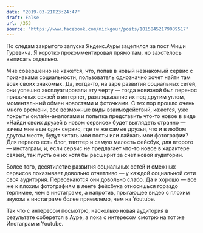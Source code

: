 ```yaml
---
date: "2019-03-21T23:24:47"
draft: False
url: /353
source: "https://www.facebook.com/mickgour/posts/10158452179089517"
---
```


По следам закрытого запуска Яндекс.Ауры зацепился за пост Миши Гуревича.
Я коротко прокомментировал прямо там, но захотелось выписать отдельно.

Мне совершенно не кажется, что, попав в новый незнакомый сервис с признаками социальности, пользователь однозначно хочет найти там всех своих знакомых. Да, когда-то, на заре развития социальных сетей, они успешно эксплуатировали эту черту — тогда новизной был перенос привычных связей в интернет, разглядывание их под другим углом, моментальный обмен новостями и фоточками. С тех пор прошло очень много времени, все возможные виды взаимодействий, кажется, уже покрыты онлайн-аналогами и попытка представить что-то новое в виде «Найди своих друзей в новом сервисе» будет выглядеть странно — зачем мне еще один сервис, где те же самые друзья, что и в любом другом месте, будут читать мои посты или лайкать мои фотографии? Для первого есть блог, твиттер и самую малость фейсбук, для второго — инстаграм, и, если сервис не предлагает что-то новое в характере связей, так пусть он их хотя бы расширит за счет новой аудитории.

Более того, десятилетие развития социальных сетей и смежных сервисов показывает довольно отчетливо — у каждой социальной сети своя аудитория. Пересекаются они довольно слабо. Да и хорошо — все же к плохим фотографиям в ленте фейсбука относишься гораздо терпимее, чем в инстаграме, а напротив, прыгающее видео с плохим звуком в инстаграме более приемлемо, чем на Youtube.

Так что с интересом посмотрю, насколько новая аудитория в результате соберется в Ауре, а пока с интересом смотрю на тот же Инстаграм и Youtube.
